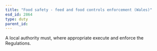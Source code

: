 ```yaml
---
title: "Food safety - feed and food controls enforcement (Wales)"
esd_id: 2864
type: duty
parent_id:  
---
```


A local authority must, where appropriate execute and enforce the Regulations.

